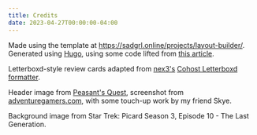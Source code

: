 ```yaml
---
title: Credits
date: 2023-04-27T00:00:00-04:00
---
```

Made using the template at https://sadgrl.online/projects/layout-builder/. Generated using [Hugo](https://gohugo.io/), using some code lifted from [this article](https://draft.dev/learn/creating-hugo-themes).

Letterboxd-style review cards adapted from [nex3's](https://cohost.org/nex3) [Cohost Letterboxd formatter](https://nex3.github.io/cohost-letterboxd).

Header image from [Peasant's Quest](https://homestarrunner.com/disk4of12), screenshot from [adventuregamers.com](https://adventuregamers.com/games/view/15663), with some touch-up work by my friend Skye.

Background image from Star Trek: Picard Season 3, Episode 10 - The Last Generation.